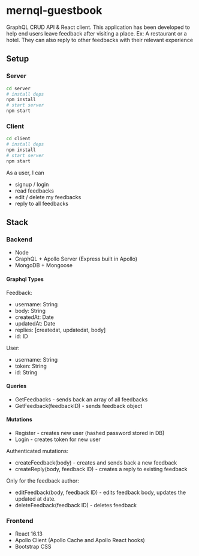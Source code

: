 # mernql-guestbook

GraphQL CRUD API & React client.
This application has been developed to help end users leave feedback after visiting a place. Ex: A restaurant or a hotel.
They can also reply to other feedbacks with their relevant experience

## Setup

### Server

```sh
cd server
# install deps
npm install
# start server
npm start
```

### Client

```sh
cd client
# install deps
npm install
# start server
npm start
```

As a user, I can

- signup / login
- read feedbacks
- edit / delete my feedbacks
- reply to all feedbacks

## Stack

### Backend

- Node
- GraphQL + Apollo Server (Express built in Apollo)
- MongoDB + Mongoose

#### Graphql Types

Feedback:

- username: String
- body: String
- createdAt: Date
- updatedAt: Date
- replies: [createdat, updatedat, body]
- id: ID

User:

- username: String
- token: String
- id: String

#### Queries

- GetFeedbacks - sends back an array of all feedbacks
- GetFeedback(feedbackID) - sends feedback object

#### Mutations

- Register - creates new user (hashed password stored in DB)
- Login - creates token for new user

Authenticated mutations:

- createFeedback(body) - creates and sends back a new feedback
- createReply(body, feedback ID) - creates a reply to existing feedback

Only for the feedback author:

- editFeedback(body, feedback ID) - edits feedback body, updates the updated at date.  
- deleteFeedback(feedback ID) - deletes feedback

### Frontend

- React 16.13
- Apollo Client (Apollo Cache and Apollo React hooks)
- Bootstrap CSS
